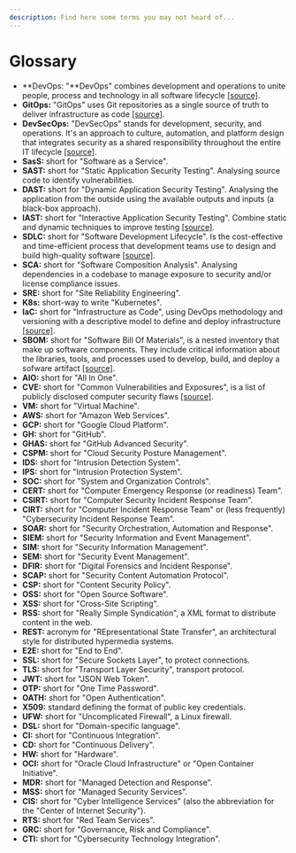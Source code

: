 ```yaml
---
description: Find here some terms you may not heard of...
---
```


# Glossary

* **DevOps: "**DevOps" combines development and operations to unite people, process and technology in all software lifecycle [\[source\]](https://learn.microsoft.com/en-us/devops/what-is-devops).
* **GitOps:** "GitOps" uses Git repositories as a single source of truth to deliver infrastructure as code [\[source\]](https://www.redhat.com/en/topics/devops/what-is-gitops).
* **DevSecOps:** "DevSecOps" stands for development, security, and operations. It's an approach to culture, automation, and platform design that integrates security as a shared responsibility throughout the entire IT lifecycle [\[source\]](https://www.redhat.com/en/topics/devops/what-is-devsecops).
* **SasS:** short for "Software as a Service".
* **SAST:** short for "Static Application Security Testing". Analysing source code to identify vulnerabilities.
* **DAST:** short for "Dynamic Application Security Testing". Analysing the application from the outside using the available outputs and inputs (a black-box approach).
* **IAST:** short for "Interactive Application Security Testing". Combine static and dynamic techniques to improve testing [\[source\]](https://www.contrastsecurity.com/security-influencers/why-the-difference-between-sast-dast-and-iast-matters).
* **SDLC:** short for "Software Development Lifecycle". Is the cost-effective and time-efficient process that development teams use to design and build high-quality software [\[source\]](https://aws.amazon.com/what-is/sdlc/).
* **SCA:** short for "Software Composition Analysis". Analysing dependencies in a codebase to manage exposure to security and/or license compliance issues.
* **SRE:** short for "Site Reliability Engineering".
* **K8s:** short-way to write "Kubernetes".
* **IaC:** short for "Infrastructure as Code", using DevOps methodology and versioning with a descriptive model to define and deploy infrastructure [\[source\]](https://learn.microsoft.com/en-us/devops/deliver/what-is-infrastructure-as-code).
* **SBOM:** short for "Software Bill Of Materials", is a nested inventory that make up software components. They include critical information about the libraries, tools, and processes used to develop, build, and deploy a sofware artifact [\[source\]](https://about.gitlab.com/blog/2022/10/25/the-ultimate-guide-to-sboms/).
* **AIO:** short for "All In One".
* **CVE:** short for "Common Vulnerabilities and Exposures", is a list of publicly disclosed computer security flaws [\[source\]](https://www.redhat.com/en/topics/security/what-is-cve).
* **VM:** short for "Virtual Machine".
* **AWS:** short for "Amazon Web Services".
* **GCP:** short for "Google Cloud Platform".
* **GH:** short for "GitHub".
* **GHAS:** short for "GitHub Advanced Security".
* **CSPM:** short for "Cloud Security Posture Management".
* **IDS:** short for "Intrusion Detection System".
* **IPS:** short for "Intrusion Protection System".
* **SOC:** short for "System and Organization Controls".
* **CERT:** short for "Computer Emergency Response (or readiness) Team".
* **CSIRT:** short for "Computer Security Incident Response Team".
* **CIRT:** short for "Computer Incident Response Team" or (less frequently) "Cybersecurity Incident Response Team".
* **SOAR:** short for "Security Orchestration, Automation and Response".
* **SIEM:** short for "Security Information and Event Management".
* **SIM:** short for "Security Information Management".
* **SEM:** short for "Security Event Management".
* **DFIR:** short for "Digital Forensics and Incident Response".
* **SCAP:** short for "Security Content Automation Protocol".
* **CSP:** short for "Content Security Policy".
* **OSS:** short for "Open Source Software".
* **XSS:** short for "Cross-Site Scripting".
* **RSS:** short for "Really Simple Syndication", a XML format to distribute content in the web.
* **REST:** acronym for "REpresentational State Transfer", an architectural style for distributed hypermedia systems.
* **E2E:** short for "End to End".
* **SSL:** short for "Secure Sockets Layer", to protect connections.
* **TLS:** short for "Transport Layer Security", transport protocol.
* **JWT:** short for "JSON Web Token".
* **OTP:** short for "One Time Password".
* **OATH:** short for "Open Authentication".
* **X509:** standard defining the format of public key credentials.
* **UFW:** short for "Uncomplicated Firewall", a Linux firewall.
* **DSL:** short for "Domain-specific language".
* **CI:** short for "Continuous Integration".
* **CD:** short for "Continuous Delivery".
* **HW:** short for "Hardware".
* **OCI:** short for "Oracle Cloud Infrastructure" or "Open Container Initiative".
* **MDR:** short for "Managed Detection and Response".
* **MSS:** short for "Managed Security Services".
* **CIS:** short for "Cyber Intelligence Services" (also the abbreviation for the "Center of Internet Security").
* **RTS:** short for "Red Team Services".
* **GRC:** short for "Governance, Risk and Compliance".
* **CTI:** short for "Cybersecurity Technology Integration".
